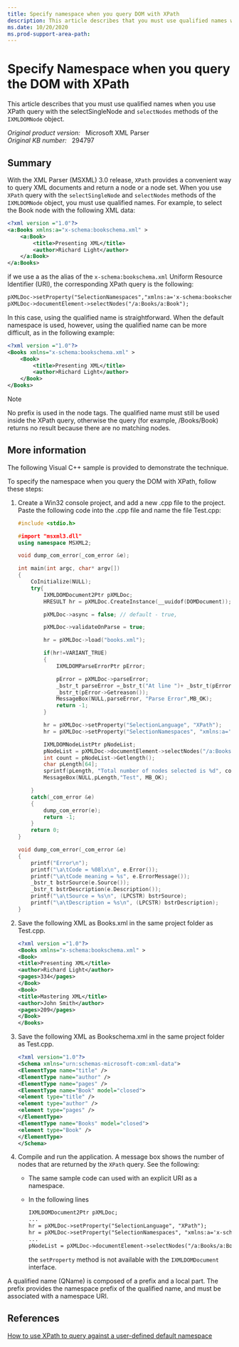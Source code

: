 ```yaml
---
title: Specify namespace when you query DOM with XPath
description: This article describes that you must use qualified names when you use XPath query with the selectSingleNode and selectNodes methods of the IXMLDOMNode object.
ms.date: 10/20/2020
ms.prod-support-area-path: 
---
```

# Specify Namespace when you query the DOM with XPath

This article describes that you must use qualified names when you use XPath query with the selectSingleNode and `selectNodes` methods of the `IXMLDOMNode` object.

_Original product version:_ &nbsp; Microsoft XML Parser  
_Original KB number:_ &nbsp; 294797

## Summary

With the XML Parser (MSXML) 3.0 release, `XPath` provides a convenient way to query XML documents and return a node or a node set. When you use `XPath` query with the `selectSingleNode` and `selectNodes` methods of the `IXMLDOMNode` object, you must use qualified names. For example, to select the Book node with the following XML data:

```xml
<?xml version ="1.0"?>
<a:Books xmlns:a="x-schema:bookschema.xml" >
    <a:Book>
        <title>Presenting XML</title>
        <author>Richard Light</author>
    </a:Book>
</a:Books>
```

if we use a as the alias of the `x-schema:bookschema.xml` Uniform Resource Identifier (URI), the corresponding XPath query is the following:

```xml
pXMLDoc->setProperty("SelectionNamespaces","xmlns:a='x-schema:bookschema.xml'");
pXMLDoc->documentElement->selectNodes("/a:Books/a:Book");
```

In this case, using the qualified name is straightforward. When the default namespace is used, however, using the qualified name can be more difficult, as in the following example:

```xml
<?xml version ="1.0"?>
<Books xmlns="x-schema:bookschema.xml" >
    <Book>
        <title>Presenting XML</title>
        <author>Richard Light</author>
    </Book>
</Books>
```

> [!NOTE]
> No prefix is used in the node tags. The qualified name must still be used inside the XPath query, otherwise the query (for example, /Books/Book) returns no result because there are no matching nodes.

## More information

The following Visual C++ sample is provided to demonstrate the technique.

To specify the namespace when you query the DOM with XPath, follow these steps:

1. Create a Win32 console project, and add a new .cpp file to the project. Paste the following code into the .cpp file and name the file Test.cpp:

    ```cpp
    #include <stdio.h>

    #import "msxml3.dll"
    using namespace MSXML2;

    void dump_com_error(_com_error &e);

    int main(int argc, char* argv[])
    {
        CoInitialize(NULL);
        try{
            IXMLDOMDocument2Ptr pXMLDoc;
            HRESULT hr = pXMLDoc.CreateInstance(__uuidof(DOMDocument));

            pXMLDoc->async = false; // default - true,

            pXMLDoc->validateOnParse = true;

            hr = pXMLDoc->load("books.xml");

            if(hr!=VARIANT_TRUE)
            {
                IXMLDOMParseErrorPtr pError;

                pError = pXMLDoc->parseError;
                _bstr_t parseError =_bstr_t("At line ")+ _bstr_t(pError->Getline()) + _bstr_t("\n")+
                _bstr_t(pError->Getreason());
                MessageBox(NULL,parseError, "Parse Error",MB_OK);
                return -1;
            }

            hr = pXMLDoc->setProperty("SelectionLanguage", "XPath");
            hr = pXMLDoc->setProperty("SelectionNamespaces", "xmlns:a='x-schema:bookschema.xml'");

            IXMLDOMNodeListPtr pNodeList;
            pNodeList = pXMLDoc->documentElement->selectNodes("/a:Books/a:Book");
            int count = pNodeList->Getlength();
            char pLength[64];
            sprintf(pLength, "Total number of nodes selected is %d", count);
            MessageBox(NULL,pLength,"Test", MB_OK);

        }
        catch(_com_error &e)
        {
            dump_com_error(e);
            return -1;
        }
        return 0;
    }

    void dump_com_error(_com_error &e)
    {
        printf("Error\n");
        printf("\a\tCode = %08lx\n", e.Error());
        printf("\a\tCode meaning = %s", e.ErrorMessage());
        _bstr_t bstrSource(e.Source());
        _bstr_t bstrDescription(e.Description());
        printf("\a\tSource = %s\n", (LPCSTR) bstrSource);
        printf("\a\tDescription = %s\n", (LPCSTR) bstrDescription);
    }
    ```

2. Save the following XML as Books.xml in the same project folder as Test.cpp.

    ```xml
    <?xml version ="1.0"?>
    <Books xmlns="x-schema:bookschema.xml" >
    <Book>
    <title>Presenting XML</title>
    <author>Richard Light</author>
    <pages>334</pages>
    </Book>
    <Book>
    <title>Mastering XML</title>
    <author>John Smith</author>
    <pages>209</pages>
    </Book>
    </Books>
    ```

3. Save the following XML as Bookschema.xml in the same project folder as Test.cpp.

    ```xml
    <?xml version="1.0"?>
    <Schema xmlns="urn:schemas-microsoft-com:xml-data">
    <ElementType name="title" />
    <ElementType name="author" />
    <ElementType name="pages" />
    <ElementType name="Book" model="closed">
    <element type="title" />
    <element type="author" />
    <element type="pages" />
    </ElementType>
    <ElementType name="Books" model="closed">
    <element type="Book" />
    </ElementType>
    </Schema>
    ```

4. Compile and run the application. A message box shows the number of nodes that are returned by the `XPath` query. See the following:

    - The same sample code can used with an explicit URI as a namespace.
    - In the following lines

        ```xml
        IXMLDOMDocument2Ptr pXMLDoc;
        ...
        hr = pXMLDoc->setProperty("SelectionLanguage", "XPath");
        hr = pXMLDoc->setProperty("SelectionNamespaces", "xmlns:a='x-schema:bookschema.xml'");
        ...
        pNodeList = pXMLDoc->documentElement->selectNodes("/a:Books/a:Book");
        ```

       the `setProperty` method is not available with the `IXMLDOMDocument` interface.

A qualified name (QName) is composed of a prefix and a local part. The prefix provides the namespace prefix of the qualified name, and must be associated with a namespace URI.

## References

[How to use XPath to query against a user-defined default namespace](https://support.microsoft.com/help/288147)
